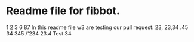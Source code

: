  # Readme file for fibbot.
1 2 3 6 
87
In this readme file w3 are testing our pull request: 23, 23,34 .45 34 345 /'234 23.4
Test 34 

